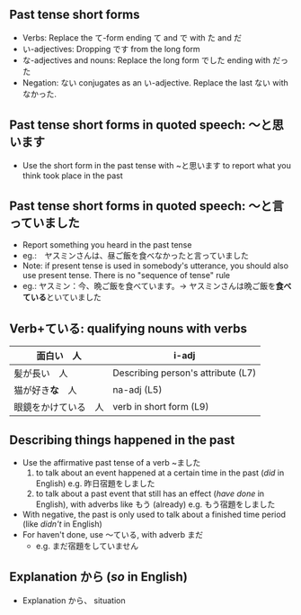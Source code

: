 ## Past tense short forms
- Verbs: Replace the て-form ending て and で with た and だ
- い-adjectives: Dropping です from the long form
- な-adjectives and nouns: Replace the long form でした ending with だった
- Negation: ない conjugates as an い-adjective. Replace the last ない with なかった.

## Past tense short forms in quoted speech: 〜と思います
- Use the short form in the past tense with ~と思います to report what you think took place in the past

## Past tense short forms in quoted speech: 〜と言っていました
- Report something you heard in the past tense
- eg.:　ヤスミンさんは、昼ご飯を食べなかったと言っていました
- Note: if present tense is used in somebody's utterance, you should also use present tense. There is no "sequence of tense" rule
- eg.: ヤスミン：今、晩ご飯を食べています。→ ヤスミンさんは晩ご飯を**食べている**といていました

## Verb+ている: qualifying nouns with verbs
| 面白い　人 | i-adj |
| ---- | ---- |
| 髪が長い　人 | Describing person's attribute (L7) |
| 猫が好き**な**　人 | na-adj (L5) |
| 眼鏡をかけている　人 | verb in short form (L9) |

## Describing things happened in the past
- Use the affirmative past tense of a verb ~ました 
	1. to talk about an event happened at a certain time in the past (*did* in English)
		e.g. 昨日宿題をしました
	2. to talk about a past event that still has an effect (*have done* in English), with adverbs like もう (already)
		e.g. もう宿題をしました
- With negative, the past is only used to talk about a finished time period (like *didn't* in English)
- For haven't done, use 〜ている, with adverb まだ
	- e.g. まだ宿題をしていません

## Explanation から (*so* in English)
- Explanation から、 situation